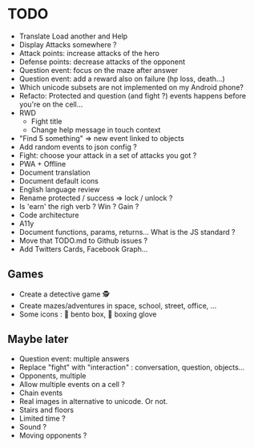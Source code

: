 # TODO

- Translate Load another and Help
- Display Attacks somewhere ?
- Attack points: increase attacks of the hero
- Defense points: decrease attacks of the opponent
- Question event: focus on the maze after answer
- Question event: add a reward also on failure (hp loss, death...)
- Which unicode subsets are not implemented on my Android phone?
- Refacto: Protected and question (and fight ?) events happens before you're on the cell...
- RWD
  - Fight title
  - Change help message in touch context
- "Find 5 something" => new event linked to objects
- Add random events to json config ?
- Fight: choose your attack in a set of attacks you got ?
- PWA + Offline
- Document translation
- Document default icons
- English language review
- Rename protected / success => lock / unlock ?
- Is 'earn' the righ verb ? Win ? Gain ?
- Code architecture
- A11y
- Document functions, params, returns... What is the JS standard ?
- Move that TODO.md to Github issues ?
- Add Twitters Cards, Facebook Graph...

## Games

- Create a detective game 🕵
- Create mazes/adventures in space, school, street, office, ...
- Some icons : 🍱 bento box, 🥊 boxing glove

## Maybe later

- Question event: multiple answers
- Replace "fight" with "interaction" : conversation, question, objects...
- Opponents, multiple
- Allow multiple events on a cell ?
- Chain events
- Real images in alternative to unicode. Or not.
- Stairs and floors
- Limited time ?
- Sound ?
- Moving opponents ?